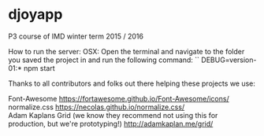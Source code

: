 # djoyapp
P3 course of IMD winter term 2015 / 2016

How to run the server:
OSX: Open the terminal and navigate to the folder you saved the project in and run the following command: 
`` DEBUG=version-01:* npm start

Thanks to all contributors and folks out there helping these projects we use:

Font-Awesome
https://fortawesome.github.io/Font-Awesome/icons/  
normalize.css
https://necolas.github.io/normalize.css/  
Adam Kaplans Grid (we know they recommend not using this for production, but we're prototyping!)
http://adamkaplan.me/grid/

